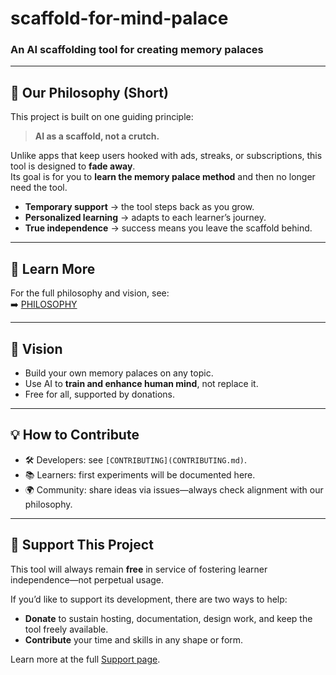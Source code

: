 # scaffold-for-mind-palace  
### An AI scaffolding tool for creating memory palaces  

---

## 🌱 Our Philosophy (Short)  

This project is built on one guiding principle:  
> **AI as a scaffold, not a crutch.**  

Unlike apps that keep users hooked with ads, streaks, or subscriptions, this tool is designed to **fade away**.  
Its goal is for you to **learn the memory palace method** and then no longer need the tool.  

- **Temporary support** → the tool steps back as you grow.  
- **Personalized learning** → adapts to each learner’s journey.  
- **True independence** → success means you leave the scaffold behind.  

---

## 📖 Learn More  

For the full philosophy and vision, see:  
➡️ [PHILOSOPHY](docs/PHILOSOPHY.md)  

---

## 🚀 Vision  

- Build your own memory palaces on any topic.  
- Use AI to **train and enhance human mind**, not replace it.  
- Free for all, supported by donations.  

---

## 💡 How to Contribute  

- 🛠️ Developers: see `[CONTRIBUTING](CONTRIBUTING.md)`.  
- 📚 Learners: first experiments will be documented here.  
- 🌍 Community: share ideas via issues—always check alignment with our philosophy.

---

## 🙏 Support This Project

This tool will always remain **free** in service of fostering learner independence—not perpetual usage.

If you’d like to support its development, there are two ways to help:

- **Donate** to sustain hosting, documentation, design work, and keep the tool freely available.  
- **Contribute** your time and skills in any shape or form.

Learn more at the full [Support page](docs/SUPPORT.md).
